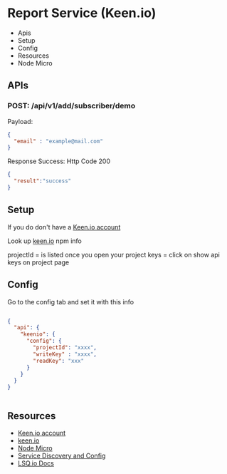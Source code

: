 Report Service (Keen.io)
===

- Apis
- Setup
- Config
- Resources
- Node Micro


APIs
---

### POST: /api/v1/add/subscriber/demo

Payload:
```json
{
  "email" : "example@mail.com"
}
```

Response Success:
Http Code 200
```json
{
  "result":"success"
}
```

Setup
---

If you do don't have a [Keen.io account](https://keen.io)


Look up [keen.io](https://www.npmjs.com/package/keen.io) npm info

projectId = is listed once you open your project
keys = click on show api keys on project page

Config
---

Go to the config tab and set it with this info 

```json

{
  "api": {
    "keenio": {
      "config": {
        "projectId": "xxxx",
        "writeKey" : "xxxx",
        "readKey": "xxx"
      }
    }
  }
}



```

Resources
---
- [Keen.io account](https://keen.io)
- [keen.io](https://www.npmjs.com/package/keen.io)
- [Node Micro](https://github.com/lsqio/node-micro)
- [Service Discovery and Config](https://github.com/lsqio/lsq)
- [LSQ.io Docs](https://github.com/lsqio/docs)

